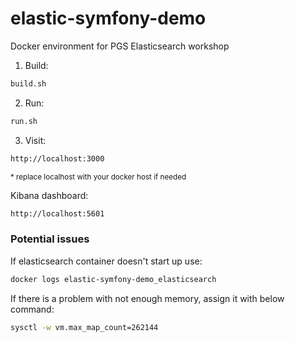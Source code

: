 # elastic-symfony-demo
Docker environment for PGS Elasticsearch workshop



1. Build:
```bash
build.sh
```

2. Run:
```bash
run.sh
```

3. Visit:
```bash
http://localhost:3000
```
<sub>* replace localhost with your docker host if needed</sub>


Kibana dashboard:
```bash
http://localhost:5601
```

### Potential issues

If elasticsearch container doesn't start up use:
```bash
docker logs elastic-symfony-demo_elasticsearch
```

If there is a problem with not enough memory, assign it with below command:
```bash
sysctl -w vm.max_map_count=262144
```
